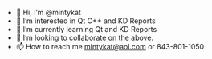 - 👋 Hi, I’m @mintykat
- 👀 I’m interested in Qt C++ and KD Reports
- 🌱 I’m currently learning Qt and KD Reports
- 💞️ I’m looking to collaborate on the above.
- 📫 How to reach me mintykat@aol.com or 843-801-1050

<!---
mintykat/mintykat is a ✨ special ✨ repository because its `README.md` (this file) appears on your GitHub profile.
You can click the Preview link to take a look at your changes.
--->
